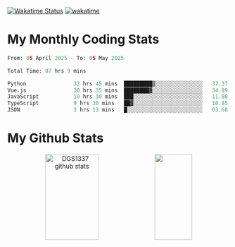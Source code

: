 [![Wakatime Status](https://github.com/noopurphalak/noopurphalak/workflows/wakatime-status-update/badge.svg)](https://github.com/noopurphalak/noopurphalak/actions/workflows/main.yml)
[![wakatime](https://wakatime.com/badge/user/80ace140-ef40-4fdd-b8ed-f3be3d2e1aea.svg)](https://wakatime.com/@80ace140-ef40-4fdd-b8ed-f3be3d2e1aea)

# My Monthly Coding Stats

<!--START_SECTION:waka-->

```python
From: 05 April 2025 - To: 05 May 2025

Total Time: 87 hrs 9 mins

Python               32 hrs 45 mins  █████████▒░░░░░░░░░░░░░░░   37.37 %
Vue.js               30 hrs 35 mins  ████████▓░░░░░░░░░░░░░░░░   34.89 %
JavaScript           10 hrs 30 mins  ███░░░░░░░░░░░░░░░░░░░░░░   11.98 %
TypeScript           9 hrs 30 mins   ██▓░░░░░░░░░░░░░░░░░░░░░░   10.85 %
JSON                 3 hrs 13 mins   █░░░░░░░░░░░░░░░░░░░░░░░░   03.68 %
```

<!--END_SECTION:waka-->

# My Github Stats
<div style="text-align: center;">
  <img width="49%" height="195px" src="https://github-readme-stats-sigma-five.vercel.app/api?username=noopurphalak&show_icons=true&count_private=true&hide_border=true&title_color=00FFFF&icon_color=00FFFF&text_color=00FFFF&bg_color=0d1117" alt="DGS1337 github stats" />
  <img width="41%" height="195px" src="https://github-readme-stats-sigma-five.vercel.app/api/top-langs/?username=noopurphalak&layout=compact&hide_border=true&title_color=00FFFF&text_color=00FFFF&bg_color=0d1117" />
</div>
